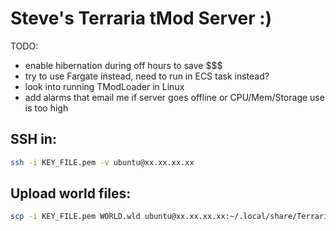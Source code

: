# Steve's Terraria tMod Server :)

TODO:
* enable hibernation during off hours to save $$$
* try to use Fargate instead, need to run in ECS task instead?
* look into running TModLoader in Linux
* add alarms that email me if server goes offline or CPU/Mem/Storage use is too high

## SSH in:
```bash
ssh -i KEY_FILE.pem -v ubuntu@xx.xx.xx.xx
```

## Upload world files:
```bash
scp -i KEY_FILE.pem WORLD.wld ubuntu@xx.xx.xx.xx:~/.local/share/Terraria/Worlds/
``` 
